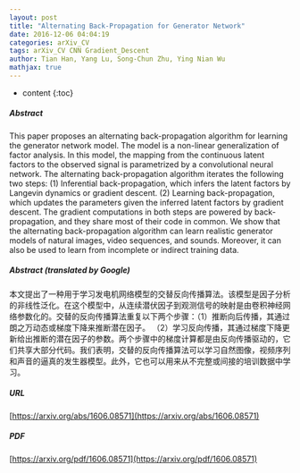 ```yaml
---
layout: post
title: "Alternating Back-Propagation for Generator Network"
date: 2016-12-06 04:04:19
categories: arXiv_CV
tags: arXiv_CV CNN Gradient_Descent
author: Tian Han, Yang Lu, Song-Chun Zhu, Ying Nian Wu
mathjax: true
---
```


* content
{:toc}

##### Abstract
This paper proposes an alternating back-propagation algorithm for learning the generator network model. The model is a non-linear generalization of factor analysis. In this model, the mapping from the continuous latent factors to the observed signal is parametrized by a convolutional neural network. The alternating back-propagation algorithm iterates the following two steps: (1) Inferential back-propagation, which infers the latent factors by Langevin dynamics or gradient descent. (2) Learning back-propagation, which updates the parameters given the inferred latent factors by gradient descent. The gradient computations in both steps are powered by back-propagation, and they share most of their code in common. We show that the alternating back-propagation algorithm can learn realistic generator models of natural images, video sequences, and sounds. Moreover, it can also be used to learn from incomplete or indirect training data.

##### Abstract (translated by Google)
本文提出了一种用于学习发电机网络模型的交替反向传播算法。该模型是因子分析的非线性泛化。在这个模型中，从连续潜伏因子到观测信号的映射是由卷积神经网络参数化的。交替的反向传播算法重复以下两个步骤：（1）推断向后传播，其通过朗之万动态或梯度下降来推断潜在因子。 （2）学习反向传播，其通过梯度下降更新给出推断的潜在因子的参数。两个步骤中的梯度计算都是由反向传播驱动的，它们共享大部分代码。我们表明，交替的反向传播算法可以学习自然图像，视频序列和声音的逼真的发生器模型。此外，它也可以用来从不完整或间接的培训数据中学习。

##### URL
[https://arxiv.org/abs/1606.08571](https://arxiv.org/abs/1606.08571)

##### PDF
[https://arxiv.org/pdf/1606.08571](https://arxiv.org/pdf/1606.08571)


